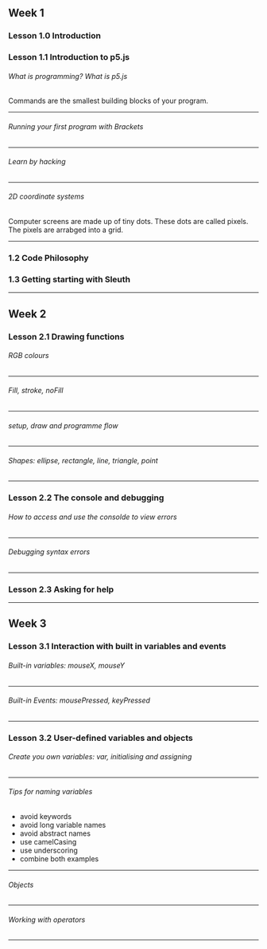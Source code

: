 ## Week 1

### Lesson 1.0 Introduction

### Lesson 1.1 Introduction to p5.js

<h6>What is programming? What is p5.js</h6>

Commands are the smallest building blocks of your program.

---

<h6>Running your first program with Brackets</h6>

---

<h6>Learn by hacking</h6>

---

<h6>2D coordinate systems</h6>

Computer screens are made up of tiny dots.
These dots are called pixels.
The pixels are arrabged into a grid.

---

### 1.2 Code Philosophy

### 1.3 Getting starting with Sleuth

---

## Week 2

### Lesson 2.1 Drawing functions

<h6>RGB colours</h6>

---

<h6>Fill, stroke, noFill</h6>

---

<h6>setup, draw and programme flow</h6>

---

<h6>Shapes: ellipse, rectangle, line, triangle, point
</h6>

---

### Lesson 2.2 The console and debugging

<h6>How to access and use the consolde to view errors</h6>

---

<h6>Debugging syntax errors</h6>

---

### Lesson 2.3 Asking for help

---

## Week 3

### Lesson 3.1 Interaction with built in variables and events

<h6>Built-in variables: mouseX, mouseY</h6>

---

<h6>Built-in Events: mousePressed, keyPressed</h6>

---

### Lesson 3.2 User-defined variables and objects

<h6>Create you own variables: var, initialising and assigning</h6>

---

<h6>Tips for naming variables</h6>

- avoid keywords
- avoid long variable names
- avoid abstract names
- use camelCasing
- use underscoring
- combine both examples

---

<h6>Objects</h6>

---

<h6>Working with operators</h6>

---
